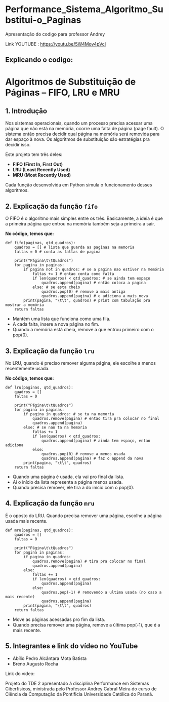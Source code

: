 # Performance_Sistema_Algoritmo_Substitui-o_Paginas
Apresentação do codigo para professor Andrey

Link YOUTUBE : https://youtu.be/5W4Mov4pVcI

## Explicando o codigo:

# Algoritmos de Substituição de Páginas – FIFO, LRU e MRU

## 1. Introdução

Nos sistemas operacionais, quando um processo precisa acessar uma página que não está na memória, ocorre uma falta de página (page fault).
O sistema então precisa decidir qual página na memória será removida para
dar espaço à nova. Os algoritmos de substituição são estratégias pra decidir isso.

Este projeto tem três deles:

- **FIFO (First In, First Out)**  
- **LRU (Least Recently Used)**  
- **MRU (Most Recently Used)**  

Cada função desenvolvida em Python simula o funcionamento desses algorítmos.

## 2. Explicação da função ```fifo```

O FIFO é o algoritmo mais simples entre os três. Basicamente, a ideia é que a primeira página que entrou na memória também seja a primeira a sair.

**No código, temos que:**

```
def fifo(paginas, qtd_quadros):
    quadros = [] # lista que guarda as paginas na memoria
    faltas = 0 # conta as faltas de pagina

    print("Página\t\tQuadros")
    for pagina in paginas:
        if pagina not in quadros: # se a pagina nao estiver na memória
            faltas += 1 # entao conta como falta
            if len(quadros) < qtd_quadros: # se ainda tem espaço
                quadros.append(pagina) # então coloca a pagina
            else: # se esta cheio
                quadros.pop(0) # remove a mais antiga
                quadros.append(pagina) # e adiciona a mais nova
        print(pagina, "\t\t", quadros) # print com tabulação pra mostrar a memória
    return faltas
```

- Mantém uma lista que funciona como uma fila.
- A cada falta, insere a nova página no fim.
- Quando a memória está cheia, remove a que entrou primeiro com o pop(0).

## 3. Explicação da função ```lru```

No LRU, quando é preciso remover alguma página, ele escolhe a menos recentemente usada.

**No código, temos que:**

```
def lru(paginas, qtd_quadros):
    quadros = []
    faltas = 0

    print("Página\t\tQuadros")
    for pagina in paginas:
        if pagina in quadros: # se ta na memoria
            quadros.remove(pagina) # entao tira pra colocar no final
            quadros.append(pagina)
        else: # se nao ta na memoria
            faltas += 1
            if len(quadros) < qtd_quadros:
                quadros.append(pagina) # ainda tem espaço, entao adiciona
            else:
                quadros.pop(0) # remove a menos usada
                quadros.append(pagina) # faz o append da nova
        print(pagina, "\t\t", quadros)
    return faltas
```

- Quando uma página é usada, ela vai pro final da lista.
- Aí o início da lista representa a página menos usada.
- Quando precisa remover, ele tira a do início com o pop(0).

## 4. Explicação da função ```mru```

É o oposto do LRU. Quando precisa remover uma página, escolhe a página usada mais recente.

```
def mru(paginas, qtd_quadros):
    quadros = []
    faltas = 0

    print("Página\t\tQuadros")
    for pagina in paginas:
        if pagina in quadros:
            quadros.remove(pagina) # tira pra colocar no final
            quadros.append(pagina)
        else:
            faltas += 1
            if len(quadros) < qtd_quadros:
                quadros.append(pagina)
            else:
                quadros.pop(-1) # removendo a ultima usada (no caso a mais recente)
                quadros.append(pagina)
        print(pagina, "\t\t", quadros)
    return faltas
```

- Move as páginas acessadas pro fim da lista.
- Quando precisa remover uma página, remove a última pop(-1), que é a mais recente.

## 5. Integrantes e link do vídeo no YouTube

- Abílio Pedro Alcântara Mota Batista
- Breno Augusto Rocha

Link do vídeo:

Projeto do TDE 2 apresentado à disciplina Performance em Sistemas Ciberfísicos, ministrada pelo Professor Andrey Cabral Meira do curso de Ciência da Computação da Pontificia Universidade Católica do Paraná.

